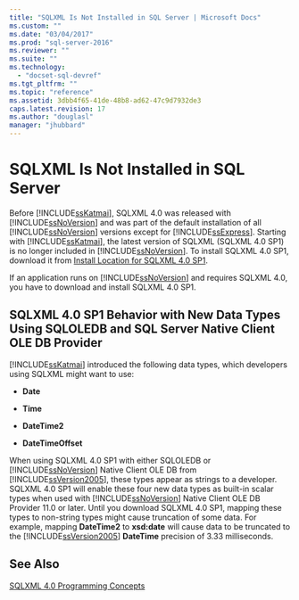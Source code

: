 ```yaml
---
title: "SQLXML Is Not Installed in SQL Server | Microsoft Docs"
ms.custom: ""
ms.date: "03/04/2017"
ms.prod: "sql-server-2016"
ms.reviewer: ""
ms.suite: ""
ms.technology: 
  - "docset-sql-devref"
ms.tgt_pltfrm: ""
ms.topic: "reference"
ms.assetid: 3dbb4f65-41de-48b8-ad62-47c9d7932de3
caps.latest.revision: 17
ms.author: "douglasl"
manager: "jhubbard"
---
```

# SQLXML Is Not Installed in SQL Server
  Before [!INCLUDE[ssKatmai](../../analysis-services/data-mining/includes/sskatmai-md.md)], SQLXML 4.0 was released with [!INCLUDE[ssNoVersion](../../advanced-analytics/r-services/includes/ssnoversion-md.md)] and was part of the default installation of all [!INCLUDE[ssNoVersion](../../advanced-analytics/r-services/includes/ssnoversion-md.md)] versions except for [!INCLUDE[ssExpress](../../database-engine/configure/windows/includes/ssexpress-md.md)]. Starting with [!INCLUDE[ssKatmai](../../analysis-services/data-mining/includes/sskatmai-md.md)], the latest version of SQLXML (SQLXML 4.0 SP1) is no longer included in [!INCLUDE[ssNoVersion](../../advanced-analytics/r-services/includes/ssnoversion-md.md)]. To install SQLXML 4.0 SP1, download it from [Install Location for SQLXML 4.0 SP1](https://www.microsoft.com/en-us/download/details.aspx?id=30403).  
  
 If an application runs on [!INCLUDE[ssNoVersion](../../advanced-analytics/r-services/includes/ssnoversion-md.md)] and requires SQLXML 4.0, you have to download and install SQLXML 4.0 SP1.  
  
## SQLXML 4.0 SP1 Behavior with New Data Types Using SQLOLEDB and SQL Server Native Client OLE DB Provider  
 [!INCLUDE[ssKatmai](../../analysis-services/data-mining/includes/sskatmai-md.md)] introduced the following data types, which developers using SQLXML might want to use:  
  
-   **Date**  
  
-   **Time**  
  
-   **DateTime2**  
  
-   **DateTimeOffset**  
  
 When using SQLXML 4.0 SP1 with either SQLOLEDB or [!INCLUDE[ssNoVersion](../../advanced-analytics/r-services/includes/ssnoversion-md.md)] Native Client OLE DB from [!INCLUDE[ssVersion2005](../../analysis-services/data-mining/includes/ssversion2005-md.md)], these types appear as strings to a developer. SQLXML 4.0 SP1 will enable these four new data types as built-in scalar types when used with [!INCLUDE[ssNoVersion](../../advanced-analytics/r-services/includes/ssnoversion-md.md)] Native Client OLE DB Provider 11.0 or later. Until you download SQLXML 4.0 SP1, mapping these types to non-string types might cause truncation of some data. For example, mapping **DateTime2** to **xsd:date** will cause data to be truncated to the [!INCLUDE[ssVersion2005](../../analysis-services/data-mining/includes/ssversion2005-md.md)] **DateTime** precision of 3.33 milliseconds.  
  
## See Also  
 [SQLXML 4.0 Programming Concepts](../../relational-databases/sqlxml/sqlxml-4.0-programming-concepts.md)  
  
  